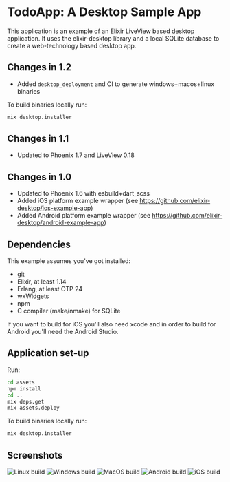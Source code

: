 # TodoApp: A Desktop Sample App

This application is an example of an Elixir LiveView based desktop application. It uses the elixir-desktop library and a local SQLite database to create a web-technology based desktop app.

## Changes in 1.2

- Added `desktop_deployment` and CI to generate windows+macos+linux binaries

To build binaries locally run:

```bash
mix desktop.installer
```

## Changes in 1.1

- Updated to Phoenix 1.7 and LiveView 0.18

## Changes in 1.0

- Updated to Phoenix 1.6 with esbuild+dart\_scss
- Added iOS platform example wrapper (see https://github.com/elixir-desktop/ios-example-app)
- Added Android platform example wrapper (see https://github.com/elixir-desktop/android-example-app)

## Dependencies

This example assumes you've got installed:

- git
- Elixir, at least 1.14
- Erlang, at least OTP 24
- wxWidgets
- npm
- C compiler (make/nmake) for SQLite

If you want to build for iOS you'll also need xcode and in order to build for Android you'll need the
Android Studio.

## Application set-up

Run:

```bash
cd assets
npm install
cd ..
mix deps.get
mix assets.deploy
```

To build binaries locally run:

```bash
mix desktop.installer
```

## Screenshots

![Linux build](/nodeploy/linux_todo.png?raw=true "Linux build")
![Windows build](/nodeploy/windows_todo.png?raw=true "Windows build")
![MacOS build](/nodeploy/macos_todo.png?raw=true "MacOS build")
![Android build](/nodeploy/android_todo.png?raw=true "Android build")
![iOS build](/nodeploy/ios_todo.png?raw=true "iOS build")
